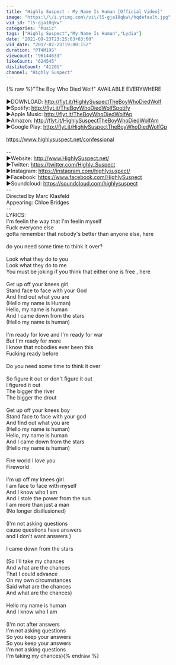 ```yaml
---
title: "Highly Suspect - My Name Is Human [Official Video]"
image: "https:\/\/i.ytimg.com\/vi\/l5-gja10qkw\/hqdefault.jpg"
vid_id: "l5-gja10qkw"
categories: "Music"
tags: ["Highly Suspect","My Name Is Human","Lydia"]
date: "2021-09-23T23:25:03+03:00"
vid_date: "2017-02-23T19:00:15Z"
duration: "PT4M19S"
viewcount: "96144633"
likeCount: "624545"
dislikeCount: "41201"
channel: "Highly Suspect"
---
```

{% raw %}&quot;The Boy Who Died Wolf&quot; AVAILABLE EVERYWHERE<br /><br />►DOWNLOAD: <a rel="nofollow" target="blank" href="http://flyt.it/HighlySuspectTheBoyWhoDiedWolf">http://flyt.it/HighlySuspectTheBoyWhoDiedWolf</a><br />►Spotify: <a rel="nofollow" target="blank" href="http://flyt.it/TheBoyWhoDiedWolfSpotify">http://flyt.it/TheBoyWhoDiedWolfSpotify</a><br />►Apple Music: <a rel="nofollow" target="blank" href="http://flyt.it/TheBoyWhoDiedWolfAp">http://flyt.it/TheBoyWhoDiedWolfAp</a><br />►Amazon: <a rel="nofollow" target="blank" href="http://flyt.it/HighlySuspectTheBoyWhoDiedWolfAm">http://flyt.it/HighlySuspectTheBoyWhoDiedWolfAm</a><br />►Google Play: <a rel="nofollow" target="blank" href="http://flyt.it/HighlySuspectTheBoyWhoDiedWolfGp">http://flyt.it/HighlySuspectTheBoyWhoDiedWolfGp</a><br /><br /><a rel="nofollow" target="blank" href="https://www.highlysuspect.net/confessional">https://www.highlysuspect.net/confessional</a><br /><br />--<br />►Website: <a rel="nofollow" target="blank" href="http://www.HighlySuspect.net/">http://www.HighlySuspect.net/</a><br />►Twitter: <a rel="nofollow" target="blank" href="https://twitter.com/Highly_Suspect">https://twitter.com/Highly_Suspect</a><br />►Instagram: <a rel="nofollow" target="blank" href="https://instagram.com/highlysuspect/">https://instagram.com/highlysuspect/</a><br />►Facebook: <a rel="nofollow" target="blank" href="https://www.facebook.com/HighlySuspect">https://www.facebook.com/HighlySuspect</a><br />►Soundcloud: <a rel="nofollow" target="blank" href="https://soundcloud.com/highlysuspect">https://soundcloud.com/highlysuspect</a><br />--<br />Directed by Marc Klasfeld<br />Appearing: Chloe Bridges<br />--<br />LYRICS:<br />I'm feelin the way that I'm feelin myself<br />Fuck everyone else<br />gotta remember that nobody's better than anyone else, here<br /><br />do you need some time to think it over?<br /><br />Look what they do to you<br />Look what they do to me<br />You must be joking if you think that either one is free , here<br /><br />Get up off your knees girl<br />Stand face to face with your God<br />And find out what you are<br />(Hello my name is Human)<br />Hello, my name is human<br />And I came down from the stars<br />(Hello my name is human)<br /><br />I'm ready for love and I'm ready for war<br />But I'm ready for more<br />I know that nobodies ever been this<br />Fucking ready before<br /><br />Do you need some time to think it over<br /><br />So figure it out or don't  figure it out<br />I figured it out<br />The bigger the river<br />The bigger the drout<br /><br />Get up off your knees boy<br />Stand face to face with your god<br />And find out what you are<br />(Hello my name is human)<br />Hello, my name is human<br />And I came down from the stars<br />(Hello my name is human)<br /><br />Fire world I love you<br />Fireworld<br /><br /> I'm up off my knees girl<br />I am face to face with myself <br />And I know who I am<br />And I stole the power from the sun<br />I am more than just a man<br />(No longer disillusioned) <br /><br />(I'm not asking questions <br />cause questions have answers <br />and I don't want answers )<br /><br />I came down from the stars<br /><br />(So I'll take my chances<br />And what are the chances <br />That I could advance<br />On my own circumstances<br />Said what are the chances <br />And what are the chances)<br /><br />Hello my name is human<br />And I know who I am<br /><br />(I'm not after answers<br />I'm not asking questions <br />So you keep your answers <br />So you keep your answers<br />I'm not asking questions <br />I'm taking my chances){% endraw %}
